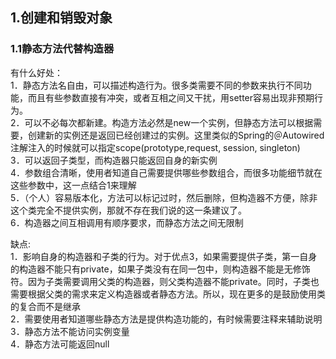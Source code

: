 ## 1.创建和销毁对象

### 1.1静态方法代替构造器

有什么好处：  
1．静态方法名自由，可以描述构造行为。很多类需要不同的参数来执行不同功能，而且有些参数直接有冲突，或者互相之间又干扰，用setter容易出现非预期行为。  
2．可以不必每次都新建。构造方法必然是new一个实例，但静态方法可以根据需要，创建新的实例还是返回已经创建过的实例。这里类似的Spring的＠Autowired 注解注入的时候就可以指定scope(prototype,request, session, singleton)  
3．可以返回子类型，而构造器只能返回自身的新实例  
4．参数组合清晰，使用者知道自己需要提供哪些参数组合，而很多功能细节就在这些参数中，这一点结合1来理解  
5．（个人）容易版本化，方法可以标记过时，然后删除，但构造器不方便，除非这个类完全不提供实例，那就不存在我们说的这一条建议了。  
6．构造器之间互相调用有顺序要求，而静态方法之间无限制  

缺点:  
1．影响自身的构造器和子类的行为。对于优点3，如果需要提供子类，第一自身的构造器不能只有private，如果子类没有在同一包中，则构造器不能是无修饰符。因为子类需要调用父类的构造器，则父类构造器不能private。同时，子类也需要根据父类的需求来定义构造器或者静态方法。所以，现在更多的是鼓励使用类的复合而不是继承  
2．需要使用者知道哪些静态方法是提供构造功能的，有时候需要注释来辅助说明  
3．静态方法不能访问实例变量  
4．静态方法可能返回null  
